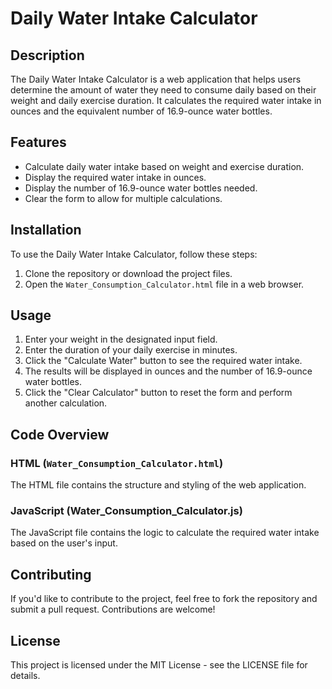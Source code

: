 # Daily Water Intake Calculator

## Description
The Daily Water Intake Calculator is a web application that helps users determine the amount of water they need to consume daily based on their weight and daily exercise duration. It calculates the required water intake in ounces and the equivalent number of 16.9-ounce water bottles.

## Features
- Calculate daily water intake based on weight and exercise duration.
- Display the required water intake in ounces.
- Display the number of 16.9-ounce water bottles needed.
- Clear the form to allow for multiple calculations.

## Installation
To use the Daily Water Intake Calculator, follow these steps:
1. Clone the repository or download the project files.
2. Open the `Water_Consumption_Calculator.html` file in a web browser.

## Usage
1. Enter your weight in the designated input field.
2. Enter the duration of your daily exercise in minutes.
3. Click the "Calculate Water" button to see the required water intake.
4. The results will be displayed in ounces and the number of 16.9-ounce water bottles.
5. Click the "Clear Calculator" button to reset the form and perform another calculation.

## Code Overview
### HTML (`Water_Consumption_Calculator.html`)
The HTML file contains the structure and styling of the web application.

### JavaScript (Water_Consumption_Calculator.js)
The JavaScript file contains the logic to calculate the required water intake based on the user's input.

## Contributing
If you'd like to contribute to the project, feel free to fork the repository and submit a pull request. Contributions are welcome!

## License
This project is licensed under the MIT License - see the LICENSE file for details.





















